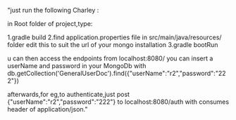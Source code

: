 "just run the following Charley :

in Root folder of project,type:

1.gradle build
2.find application.properties file in src/main/java/resources/ folder
edit this to suit the url of your mongo installation
3.gradle bootRun

u can then access the endpoints from localhost:8080/
you can insert a userName and password in your MongoDb with
 db.getCollection('GeneralUserDoc').find({"userName":"r2","password":"222"})

afterwards,for eg,to authenticate,just post {"userName":"r2","password":"222"} to
localhost:8080/auth with consumes header of application/json."
